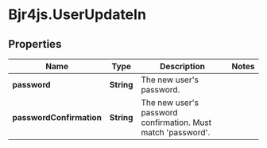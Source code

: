 # Bjr4js.UserUpdateIn

## Properties

Name | Type | Description | Notes
------------ | ------------- | ------------- | -------------
**password** | **String** | The new user&#39;s password. | 
**passwordConfirmation** | **String** | The new user&#39;s password confirmation. Must match &#39;password&#39;. | 


